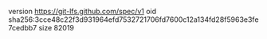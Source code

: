 version https://git-lfs.github.com/spec/v1
oid sha256:3cce48c22f3d931964efd7532721706fd7600c12a134fd28f5963e3fe7cedbb7
size 82019
